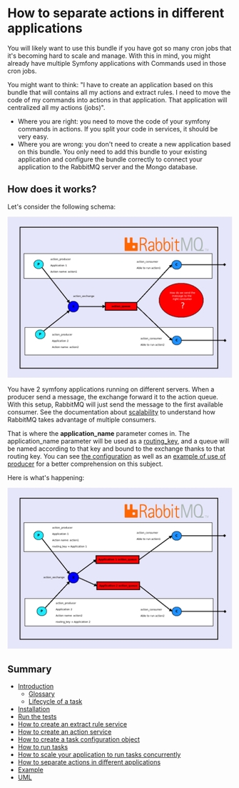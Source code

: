 How to separate actions in different applications
=================================================

You will likely want to use this bundle if you have got so many cron jobs that it's becoming hard to scale and manage.
With this in mind, you might already have multiple Symfony applications with Commands used in those cron jobs.

You might want to think: "I have to create an application based on this bundle that will contains all my actions and extract rules.
I need to move the code of my commands into actions in that application. That application will centralized all my actions (jobs)".

* Where you are right: you need to move the code of your symfony commands in actions. If you split your code in services, it should be very easy.
* Where you are wrong: you don't need to create a new application based on this bundle. You only need to add this bundle to your existing application and configure the bundle correctly to connect your application to the RabbitMQ server and the Mongo database.

How does it works?
------------------

Let's consider the following schema:

![Routing issue](images/routing_issue.png)

You have 2 symfony applications running on different servers.
When a producer send a message, the exchange forward it to the action queue. With this setup, RabbitMQ will just send the message to the first available consumer.
See the documentation about [scalability](scalability.md) to understand how RabbitMQ takes advantage of multiple consumers.

That is where the **application_name** parameter comes in. The application_name parameter will be used as a [routing_key](https://www.rabbitmq.com/tutorials/tutorial-four-php.html), and a queue will be named according to that key and bound to the exchange thanks to that routing key.
You can see [the configuration](https://github.com/IDCI-Consulting/TaskBundle/blob/master/Resources/config/config.yml#L25-L28)
as well as an [example of use of producer](https://github.com/IDCI-Consulting/TaskBundle/blob/master/Processor/RabbitMqProcessor.php#L72) for a better comprehension on this subject.

Here is what's happening:

![Routing key](images/routing_key.png)

Summary
-------

- [Introduction](../../README.md#introduction)
    - [Glossary](../../README.md#glossary)
    - [Lifecycle of a task](../../README.md#lifecycle-of-a-task)
- [Installation](../../README.md#installation)
- [Run the tests](../../README.md#run-the-tests)
- [How to create an extract rule service](how_to_create_extract_rule_service.md)
- [How to create an action service](how_to_create_action_service.md)
- [How to create a task configuration object](how_to_create_task_configuration_object.md)
- [How to run tasks](how_to_run_tasks.md)
- [How to scale your application to run tasks concurrently](scalability.md)
- [How to separate actions in different applications](routing.md)
- [Example](example.md)
- [UML](uml.md)
